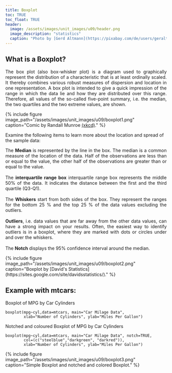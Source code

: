 ```yaml
---
title: Boxplot
toc: TRUE
toc_float: TRUE
header:
  image: /assets/images/unit_images/u09/header.png
  image_description: "statistics"
  caption: "Photo by [Gerd Altmann](https://pixabay.com/de/users/geralt-9301/?utm_source=link-attribution&utm_medium=referral&utm_campaign=image&utm_content=4705451) [from Pixabay](https://pixabay.com/)"
---
```


## What is a Boxplot?
<style>.unit p {text-align: justify;}</style>
<div class="unit"><p>
The box plot (also box-whisker plot) is a diagram used to graphically represent the distribution of a characteristic that is at least ordinally scaled. It thereby combines various robust measures of dispersion and location in one representation. A box plot is intended to give a quick impression of the range in which the data lie and how they are distributed over this range. Therefore, all values of the so-called five-point summary, i.e. the median, the two quartiles and the two extreme values, are shown.</p></div>

{% include figure image_path="/assets/images/unit_images/u09/boxplot1.png" caption="Comic by Randall Munroe [(xkcd)](https://xkcd.com/)." %}

Examine the following items to learn more about the location and spread of the sample data:
<div class="unit"><p>
The <b>Median</b> is represented by the line in the box. The median is a common measure of the location of the data. Half of the observations are less than or equal to the value, the other half of the observations are greater than or equal to the value. <br>
<br>
The <b>interquartile range box</b> interquartile range box represents the middle 50% of the data. It indicates the distance between the first and the third quartile (Q3-Q1).<br>
<br>
The <b>Whiskers</b> start from both sides of the box. They represent the ranges for the bottom 25 % and the top 25 % of the data values excluding the outliers.<br>
<br>
<b>Outliers</b>, i.e. data values that are far away from the other data values, can have a strong impact on your results. Often, the easiest way to identify outliers is in a boxplot, where they are marked with dots or circles under and over the whiskers.<br>
<br>
The <b>Notch</b> displays the 95% confidence interval around the median.</p></div>
{% include figure image_path="/assets/images/unit_images/u09/boxplot2.png" caption="Boxplot by [David's Statistics](https://sites.google.com/site/davidsstatistics/)." %}


## Example with mtcars:

Boxplot of MPG by Car Cylinders
```
boxplot(mpg~cyl,data=mtcars, main="Car Milage Data",
        xlab="Number of Cylinders", ylab="Miles Per Gallon")
```



Notched and coloured Boxplot of MPG by Car Cylinders
```
boxplot(mpg~cyl,data=mtcars, main="Car Milage Data", notch=TRUE,
        col=(c("steelblue","darkgreen", "darkred")),
        xlab="Number of Cylinders", ylab="Miles Per Gallon")
```
{% include figure image_path="/assets/images/unit_images/u09/boxplot3.png" caption="Simple Boxplot and notched and colored Boxplot." %}
